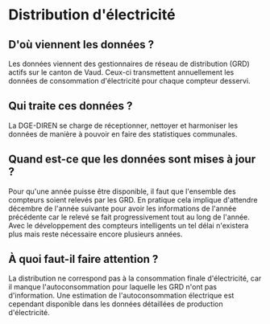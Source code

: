 <!--- Content retrieved by 'generate_doc_accordion_panels()' in fct_helpers.R & utils_helpers.R -->
<!--- Don't add linebreaks within paragraphs, add empty line at the end, prefer plain HTML for links -->
# Distribution d'électricité

## D'où viennent les données ?

Les données viennent des gestionnaires de réseau de distribution (GRD) actifs sur le canton de Vaud. Ceux-ci transmettent annuellement les données de consommation d'électricité pour chaque compteur desservi.

## Qui traite ces données ?

La DGE-DIREN se charge de réceptionner, nettoyer et harmoniser les données de manière à pouvoir en faire des statistiques communales.

## Quand est-ce que les données sont mises à jour ?

Pour qu'une année puisse être disponible, il faut que l'ensemble des compteurs soient relevés par les GRD. En pratique cela implique d'attendre décembre de l'année suivante pour avoir les informations de l'année précédente car le relevé se fait progressivement tout au long de l'année. Avec le développement des compteurs intelligents un tel délai n'existera plus mais reste nécessaire encore plusieurs années.

## À quoi faut-il faire attention ?

La distribution ne correspond pas à la consommation finale d'électricité, car il manque l'autoconsommation pour laquelle les GRD n'ont pas d'information. Une estimation de l'autoconsommation électrique est cependant disponible dans les données détaillées de production d'électricité.
